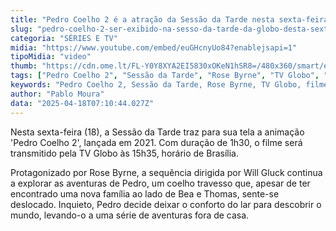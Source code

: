 ```yaml
---
title: "Pedro Coelho 2 é a atração da Sessão da Tarde nesta sexta-feira"
slug: "pedro-coelho-2-ser-exibido-na-sesso-da-tarde-da-globo-desta-sexta-feira"
categoria: "SÉRIES E TV"
midia: "https://www.youtube.com/embed/euGHcnyUo84?enablejsapi=1"
tipoMidia: "video"
thumb: "https://cdn.ome.lt/FL-Y0Y8XYA2EI5830xOKeN1hSR8=/480x360/smart/extras/conteudos/pedrocoelho2.jpg"
tags: ["Pedro Coelho 2", "Sessão da Tarde", "Rose Byrne", "TV Globo", "filme"]
keywords: "Pedro Coelho 2, Sessão da Tarde, Rose Byrne, TV Globo, filme"
author: "Pablo Moura"
data: "2025-04-18T07:10:44.027Z"
---
```


Nesta sexta-feira (18), a Sessão da Tarde traz para sua tela a animação 'Pedro Coelho 2', lançada em 2021. Com duração de 1h30, o filme será transmitido pela TV Globo às 15h35, horário de Brasília. 

Protagonizado por Rose Byrne, a sequência dirigida por Will Gluck continua a explorar as aventuras de Pedro, um coelho travesso que, apesar de ter encontrado uma nova família ao lado de Bea e Thomas, sente-se deslocado. Inquieto, Pedro decide deixar o conforto do lar para descobrir o mundo, levando-o a uma série de aventuras fora de casa.